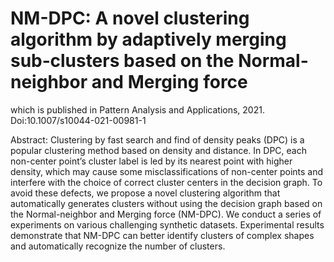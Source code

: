 # NM-DPC: A novel clustering algorithm by adaptively merging sub‐clusters based on the Normal‐neighbor and Merging force
which is published in Pattern Analysis and Applications, 2021. Doi:10.1007/s10044-021-00981-1

Abstract: Clustering by fast search and find of density peaks (DPC) is a popular clustering method based on density and distance. In DPC, each non-center point’s cluster label is led by its nearest point with higher density, which may cause some misclassifications of non-center points and interfere with the choice of correct cluster centers in the decision graph. To avoid these defects, we propose a novel clustering algorithm that automatically generates clusters without using the decision graph based on the Normal-neighbor and Merging force (NM-DPC). We conduct a series of experiments on various challenging synthetic datasets. Experimental results demonstrate that NM-DPC can better identify clusters of complex shapes and automatically recognize the number of clusters.
